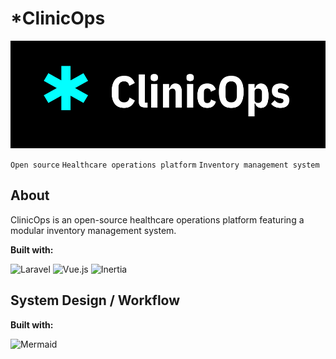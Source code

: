 # *ClinicOps

![ClinicOps](/public/images/clinicops.svg)

`Open source` `Healthcare operations platform` `Inventory management system`

## About
<p>ClinicOps is an open-source healthcare operations platform featuring a modular inventory management system.</p>

**Built with:**

![Laravel](https://img.shields.io/badge/laravel-%23FF2D20.svg?style=for-the-badge&logo=laravel&logoColor=white)
![Vue.js](https://img.shields.io/badge/Vue-000000?style=for-the-badge&logo=vuedotjs&logoColor=#4FC08D)
![Inertia](https://img.shields.io/badge/Inertia-9553E9?style=for-the-badge&logo=inertia&logoColor=white)

## System Design / Workflow
**Built with:**

![Mermaid](https://img.shields.io/badge/Mermaid-black?style=for-the-badge&logo=mermaid&logoColor=#FF3670)
